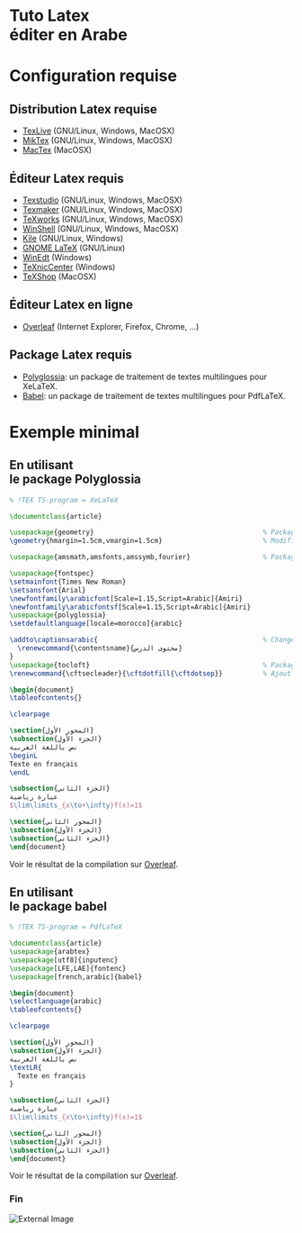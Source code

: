 # Tuto Latex <br> éditer en Arabe



# Configuration requise


## Distribution Latex requise

* <a href="http://www.tug.org/texlive/" target="_blank">TexLive</a> (GNU/Linux, Windows, MacOSX)
* <a href="https://miktex.org/download/" target="_blank">MikTex</a> (GNU/Linux, Windows, MacOSX)
* <a href="http://www.tug.org/mactex/" target="_blank">MacTex</a> (MacOSX)


## Éditeur Latex requis

* <a href="https://www.texstudio.org/#download" target="_blank">Texstudio</a> (GNU/Linux, Windows, MacOSX)
* <a href="https://www.xm1math.net/texmaker/download_fr.html" target="_blank">Texmaker</a> (GNU/Linux, Windows, MacOSX)
* <a href="https://www.tug.org/texworks/#Getting_TeXworks" target="_blank">TeXworks</a> (GNU/Linux, Windows, MacOSX)
* <a href="http://www.winshell.org/#download" target="_blank">WinShell</a> (GNU/Linux, Windows, MacOSX)
* <a href="https://kile.sourceforge.io/download.php" target="_blank">Kile</a> (GNU/Linux, Windows)
* <a href="https://wiki.gnome.org/Apps/GNOME-LaTeX#Installation" target="_blank">GNOME LaTeX</a> (GNU/Linux)
* <a href="http://www.winedt.com/download.html" target="_blank">WinEdt</a> (Windows)
* <a href="https://www.texniccenter.org/download/" target="_blank">TeXnicCenter</a> (Windows)
* <a href="https://pages.uoregon.edu/koch/texshop/obtaining.html" target="_blank">TeXShop</a> (MacOSX)


## Éditeur Latex en ligne

* <a href="https://www.overleaf.com" target="_blank">Overleaf</a> (Internet Explorer, Firefox, Chrome, ...)


## Package Latex requis

* <a href="https://ctan.org/pkg/polyglossia" target="_blank">Polyglossia</a>: un package de traitement de textes multilingues pour XeLaTeX.
* <a href="https://www.ctan.org/pkg/babel" target="_blank">Babel</a>: un package de traitement de textes multilingues pour PdfLaTeX.



# Exemple minimal


## En utilisant <br> le package Polyglossia

```latex
% !TEX TS-program = XeLaTeX

\documentclass{article}

\usepackage{geometry}                                          % Package pour la mise en page
\geometry{hmargin=1.5cm,vmargin=1.5cm}                         % Modification des marges

\usepackage{amsmath,amsfonts,amssymb,fourier}                  % Packages pour les formules Maths

\usepackage{fontspec}
\setmainfont{Times New Roman}
\setsansfont{Arial}
\newfontfamily\arabicfont[Scale=1.15,Script=Arabic]{Amiri}
\newfontfamily\arabicfontsf[Scale=1.15,Script=Arabic]{Amiri}
\usepackage{polyglossia}
\setdefaultlanguage[locale=morocco]{arabic}

\addto\captionsarabic{                                         % Changement du titre du sommaire
  \renewcommand{\contentsname}{محتوى الدرس}
}
\usepackage{tocloft}                                           % Package pour la modification du sommaire
\renewcommand{\cftsecleader}{\cftdotfill{\cftdotsep}}          % Ajout des pointillés au sommaire

\begin{document}
\tableofcontents{}

\clearpage

\section{المحور الأول}
\subsection{الجزء الأول}
نص باللغة العربية
\beginL
Texte en français
\endL

\subsection{الجزء الثاني}
عبارة رياضية
$\lim\limits_{x\to+\infty}f(x)=1$

\section{المحور الثاني}
\subsection{الجزء الأول}
\subsection{الجزء الثاني}
\end{document}
```
Voir le résultat de la compilation sur <a href="https://www.overleaf.com/read/pkbfqbsnfvvp" target="_blank">Overleaf</a>.


## En utilisant <br> le package babel

```latex
% !TEX TS-program = PdfLaTeX

\documentclass{article}
\usepackage{arabtex}
\usepackage[utf8]{inputenc}
\usepackage[LFE,LAE]{fontenc}
\usepackage[french,arabic]{babel}

\begin{document}
\selectlanguage{arabic}
\tableofcontents{}

\clearpage

\section{المحور الأول}
\subsection{الجزء الأول}
نص باللغة العربية
\textLR{
  Texte en français
}

\subsection{الجزء الثاني}
عبارة رياضية
$\lim\limits_{x\to+\infty}f(x)=1$

\section{المحور الثاني}
\subsection{الجزء الأول}
\subsection{الجزء الثاني}
\end{document}
```
Voir le résultat de la compilation sur <a href="https://www.overleaf.com/read/yctcdfpxjjcr" target="_blank">Overleaf</a>.



### Fin

![External Image](https://s3.amazonaws.com/static.slid.es/logo/v2/slides-symbol-512x512.png)
